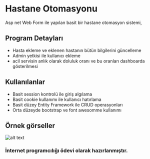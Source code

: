 # Hastane Otomasyonu
Asp net Web Form ile yapılan basit bir hastane otomasyon sistemi,

## Program Detayları

- Hasta ekleme ve eklenen hastanın bütün bilgilerini güncelleme
- Admin yetkisi ile kullanıcı ekleme
- acil servisin anlık olarak doluluk oranı ve bu oranları dashboarda gösterilmesi 

## Kullanılanlar

- Basit session kontrolü ile giriş algılama
- Basit cookie kullanımı ile kullanıcı hatırlama
- Basit düzey Entity Framework ile CRUD operasyonları 
- Orta düzeyde bootstrap ve font awesomme kullanımı

## Örnek görseller

![alt text](https://documentation.solarwinds.com/en/Success_Center/loggly/Content/Resources/Images/docs/Screen-Shot-2017-09-28-at-4.13.35-PM.png)

### İnternet programcılığı ödevi olarak hazırlanmıştır.
